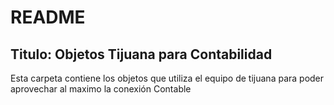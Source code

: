 # README
## Titulo: Objetos Tijuana para Contabilidad

Esta carpeta contiene los objetos que utiliza el equipo de tijuana para poder aprovechar al maximo la conexión Contable
